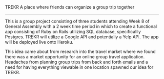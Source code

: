 TREKR 
A place where friends can organize a group trip together
____________________________________________________________________

This is a group project consisting of three students attending Week 8 of General Assembly with a 2 week time period in which to create a functional app consisting of Ruby on Rails utilizing SQL database, specificallly Postgres.  TREKR will utilize a Google API and potentially a Yelp API. The app will be deployed live onto Heroku.

This idea came about from research into the travel market where we found there was a market opportunity for an online group travel application.  Headaches from planning group trips from back and forth emails and a need for having everything viewable in one location spawned our idea for TREKR.


